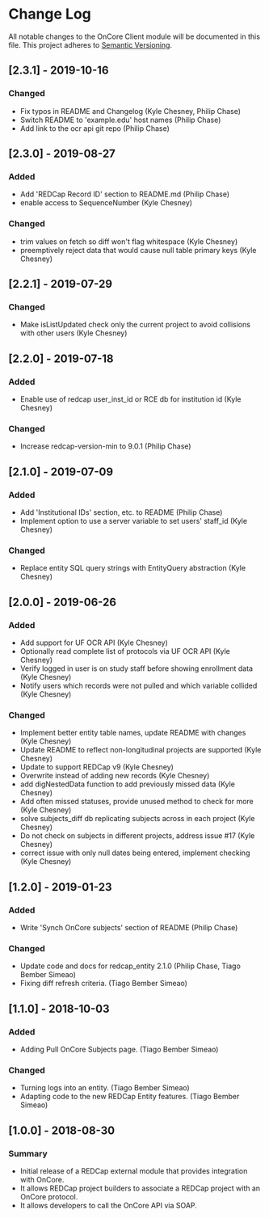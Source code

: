 # Change Log
All notable changes to the OnCore Client module will be documented in this file.
This project adheres to [Semantic Versioning](http://semver.org/).


## [2.3.1] - 2019-10-16
### Changed
- Fix typos in README and Changelog (Kyle Chesney, Philip Chase)
- Switch README to 'example.edu' host names (Philip Chase)
- Add link to the ocr api git repo (Philip Chase)


## [2.3.0] - 2019-08-27
### Added
- Add 'REDCap Record ID' section to README.md (Philip Chase)
- enable access to SequenceNumber (Kyle Chesney)

### Changed
- trim values on fetch so diff won't flag whitespace (Kyle Chesney)
- preemptively reject data that would cause null table primary keys (Kyle Chesney)


## [2.2.1] - 2019-07-29
### Changed
- Make isListUpdated check only the current project to avoid collisions with other users (Kyle Chesney)


## [2.2.0] - 2019-07-18
### Added
- Enable use of redcap user_inst_id or RCE db for institution id (Kyle Chesney)

### Changed
- Increase redcap-version-min to 9.0.1 (Philip Chase)


## [2.1.0] - 2019-07-09
### Added
- Add 'Institutional IDs' section, etc. to README (Philip Chase)
- Implement option to use a server variable to set users' staff_id (Kyle Chesney)

### Changed
- Replace entity SQL query strings with EntityQuery abstraction (Kyle Chesney)


## [2.0.0] - 2019-06-26
### Added
- Add support for UF OCR API (Kyle Chesney)
- Optionally read complete list of protocols via UF OCR API (Kyle Chesney)
- Verify logged in user is on study staff before showing enrollment data (Kyle Chesney)
- Notify users which records were not pulled and which variable collided (Kyle Chesney)

### Changed
- Implement better entity table names, update README with changes (Kyle Chesney)
- Update README to reflect non-longitudinal projects are supported (Kyle Chesney)
- Update to support REDCap v9 (Kyle Chesney)
- Overwrite instead of adding new records (Kyle Chesney)
- add digNestedData function to add previously missed data (Kyle Chesney)
- Add often missed statuses, provide unused method to check for more (Kyle Chesney)
- solve subjects_diff db replicating subjects across in each project (Kyle Chesney)
- Do not check on subjects in different projects, address issue #17 (Kyle Chesney)
- correct issue with only null dates being entered, implement checking (Kyle Chesney)


## [1.2.0] - 2019-01-23
### Added
- Write 'Synch OnCore subjects' section of README (Philip Chase)

### Changed
- Update code and docs for redcap_entity 2.1.0 (Philip Chase, Tiago Bember Simeao)
- Fixing diff refresh criteria. (Tiago Bember Simeao)


## [1.1.0] - 2018-10-03
### Added
- Adding Pull OnCore Subjects page. (Tiago Bember Simeao)

### Changed
- Turning logs into an entity. (Tiago Bember Simeao)
- Adapting code to the new REDCap Entity features. (Tiago Bember Simeao)


## [1.0.0] - 2018-08-30
### Summary
- Initial release of a REDCap external module that provides integration with OnCore.
- It allows REDCap project builders to associate a REDCap project with an OnCore protocol.
- It allows developers to call the OnCore API via SOAP.
